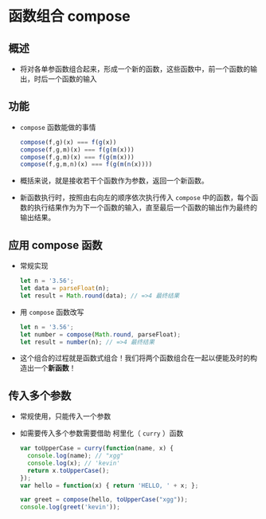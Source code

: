 # 函数组合 compose

## 概述

+ 将对各单参函数组合起来，形成一个新的函数，这些函数中，前一个函数的输出，时后一个函数的输入

## 功能

+ `compose` 函数能做的事情

  ```js
  compose(f,g)(x) === f(g(x))
  compose(f,g,m)(x) === f(g(m(x)))
  compose(f,g,m)(x) === f(g(m(x)))
  compose(f,g,m,n)(x) === f(g(m(n(x))))
  ```

+ 概括来说，就是接收若干个函数作为参数，返回一个新函数。
+ 新函数执行时，按照由右向左的顺序依次执行传入 `compose` 中的函数，每个函数的执行结果作为为下一个函数的输入，直至最后一个函数的输出作为最终的输出结果。

## 应用 compose 函数

+ 常规实现

  ```js
  let n = '3.56';
  let data = parseFloat(n);
  let result = Math.round(data); // =>4 最终结果
  ```

+ 用 `compose` 函数改写

  ```js
  let n = '3.56';
  let number = compose(Math.round, parseFloat);
  let result = number(n); // =>4 最终结果
  ```

+ 这个组合的过程就是函数式组合！我们将两个函数组合在一起以便能及时的构造出一个**新函数**！

## 传入多个参数

+ 常规使用，只能传入一个参数
+ 如需要传入多个参数需要借助 柯里化（ `curry` ）函数

  ```js
  var toUpperCase = curry(function(name, x) {
    console.log(name); // "xgg"
    console.log(x); // 'kevin'
    return x.toUpperCase();
  });
  var hello = function(x) { return 'HELLO, ' + x; };

  var greet = compose(hello, toUpperCase("xgg"));
  console.log(greet('kevin'));
  ```


